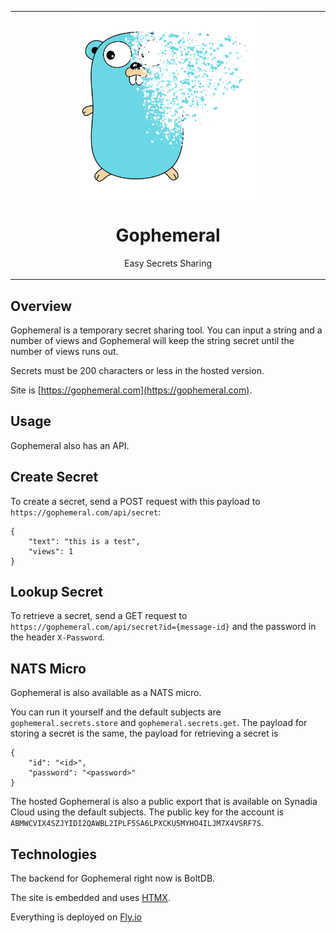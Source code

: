<table align="center"><tr><td align="center" width="9999">
<img src="images/gophemeral.png" align="center" width="300" alt="Gophemeral">

# Gophemeral

Easy Secrets Sharing 

</td></tr></table>



## Overview
Gophemeral is a temporary secret sharing tool. You can input a string and a number of views and Gophemeral will keep the string secret until the number of views runs out.

Secrets must be 200 characters or less in the hosted version. 

Site is [https://gophemeral.com](https://gophemeral.com).

## Usage

Gophemeral also has an API. 

## Create Secret

To create a secret, send a POST request with this payload to `https://gophemeral.com/api/secret`:

```
{
	"text": "this is a test",
	"views": 1
}
```

## Lookup Secret

To retrieve a secret, send a GET request to `https://gophemeral.com/api/secret?id={message-id}` and the password in the header `X-Password`.

## NATS Micro

Gophemeral is also available as a NATS micro. 

You can run it yourself and the default subjects are `gophemeral.secrets.store` and `gophemeral.secrets.get`. The payload for storing a secret is the same, the payload for retrieving a secret is 

```
{
	"id": "<id>",
	"password": "<password>"
}
```

The hosted Gophemeral is also a public export that is available on Synadia Cloud using the default subjects. The public key for the account is `ABMWCVIX4SZJYIDI2QAWBL2IPLF5SA6LPXCKU5MYHO4ILJM7X4VSRF7S`.


## Technologies

The backend for Gophemeral right now is BoltDB.

The site is embedded and uses [HTMX](https://htmx.org/).

Everything is deployed on [Fly.io](https://fly.io)
